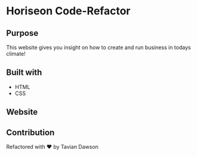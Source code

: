 # Horiseon Code-Refactor

## Purpose
This website gives you insight on how to create and run business in todays climate!

## Built with 
* HTML
* CSS

## Website

## Contribution
Refactored with ❤️ by Tavian Dawson

